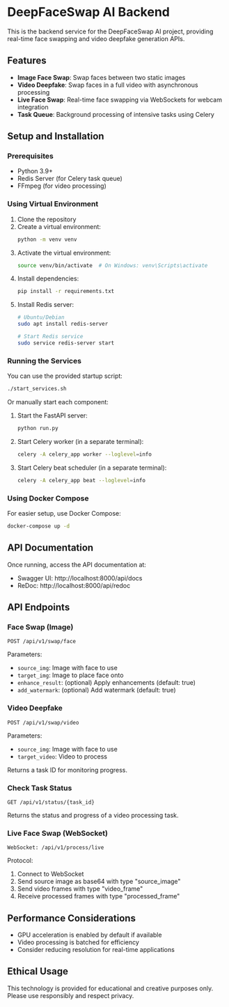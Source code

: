 # DeepFaceSwap AI Backend

This is the backend service for the DeepFaceSwap AI project, providing real-time face swapping and video deepfake generation APIs.

## Features

- **Image Face Swap**: Swap faces between two static images
- **Video Deepfake**: Swap faces in a full video with asynchronous processing
- **Live Face Swap**: Real-time face swapping via WebSockets for webcam integration
- **Task Queue**: Background processing of intensive tasks using Celery

## Setup and Installation

### Prerequisites
- Python 3.9+
- Redis Server (for Celery task queue)
- FFmpeg (for video processing)

### Using Virtual Environment

1. Clone the repository
2. Create a virtual environment:
   ```bash
   python -m venv venv
   ```
3. Activate the virtual environment:
   ```bash
   source venv/bin/activate  # On Windows: venv\Scripts\activate
   ```
4. Install dependencies:
   ```bash
   pip install -r requirements.txt
   ```
5. Install Redis server:
   ```bash
   # Ubuntu/Debian
   sudo apt install redis-server

   # Start Redis service
   sudo service redis-server start
   ```

### Running the Services

You can use the provided startup script:

```bash
./start_services.sh
```

Or manually start each component:

1. Start the FastAPI server:
   ```bash
   python run.py
   ```

2. Start Celery worker (in a separate terminal):
   ```bash
   celery -A celery_app worker --loglevel=info
   ```

3. Start Celery beat scheduler (in a separate terminal):
   ```bash
   celery -A celery_app beat --loglevel=info
   ```

### Using Docker Compose

For easier setup, use Docker Compose:

```bash
docker-compose up -d
```

## API Documentation

Once running, access the API documentation at:
- Swagger UI: http://localhost:8000/api/docs
- ReDoc: http://localhost:8000/api/redoc

## API Endpoints

### Face Swap (Image)

```http
POST /api/v1/swap/face
```

Parameters:
- `source_img`: Image with face to use
- `target_img`: Image to place face onto
- `enhance_result`: (optional) Apply enhancements (default: true)
- `add_watermark`: (optional) Add watermark (default: true)

### Video Deepfake

```http
POST /api/v1/swap/video
```

Parameters:
- `source_img`: Image with face to use
- `target_video`: Video to process

Returns a task ID for monitoring progress.

### Check Task Status

```http
GET /api/v1/status/{task_id}
```

Returns the status and progress of a video processing task.

### Live Face Swap (WebSocket)

```
WebSocket: /api/v1/process/live
```

Protocol:
1. Connect to WebSocket
2. Send source image as base64 with type "source_image"
3. Send video frames with type "video_frame"
4. Receive processed frames with type "processed_frame"

## Performance Considerations

- GPU acceleration is enabled by default if available
- Video processing is batched for efficiency
- Consider reducing resolution for real-time applications

## Ethical Usage

This technology is provided for educational and creative purposes only. Please use responsibly and respect privacy.
